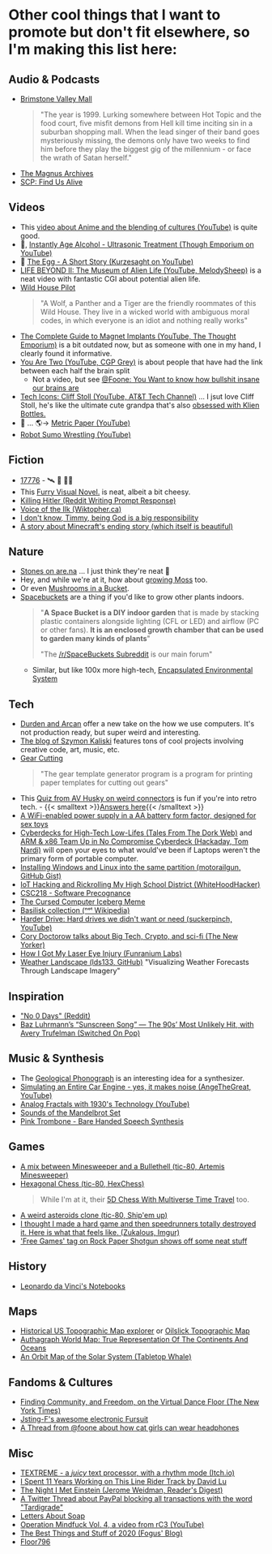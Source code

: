 # Other cool things that I want to promote but don't fit elsewhere, so I'm making this list here:

<link rel="stylesheet" href="/css_overrides/light.css">

## Audio & Podcasts

* [Brimstone Valley Mall](https://podcastaddict.com/podcast/2486564)
  > "The year is 1999. Lurking somewhere between Hot Topic and the food court, five misfit demons from Hell kill time inciting sin in a suburban shopping mall. When the lead singer of their band goes mysteriously missing, the demons only have two weeks to find him before they play the biggest gig of the millennium - or face the wrath of Satan herself."
* [The Magnus Archives](https://rustyquill.com/show/the-magnus-archives/)
* [SCP: Find Us Alive](https://findusalivepodcast.com)

## Videos

* This [video about Anime and the blending of cultures (YouTube)](https://www.youtube.com/watch?v=kX8_-uHgFew&ab_channel=TheCartoonCipher) is quite good.
* 🍻, [Instantly Age Alcohol - Ultrasonic Treatment (Though Emporium on YouTube)](https://www.youtube.com/watch?v=YlQT4ptwLKs)
* 🥚 [The Egg - A Short Story (Kurzesaght on YouTube)](https://www.youtube.com/watch?v=h6fcK_fRYaI)
* [LIFE BEYOND II: The Museum of Alien Life (YouTube, MelodySheep)](https://www.youtube.com/watch?v=ThDYazipjSI) is a neat video with fantastic CGI about potential alien life.
* [Wild House Pilot](https://www.youtube.com/watch?v=fU4I79HubyM)
  > "A Wolf, a Panther and a Tiger are the friendly roommates of this Wild House. They live in a wicked world with ambiguous moral codes, in which everyone is an idiot and nothing really works"
* [The Complete Guide to Magnet Implants (YouTube, The Thought Emporium)](https://www.youtube.com/watch?v=3aVwvJn7vpo) is a bit outdated now, but as someone with one in my hand, I clearly found it informative.
* [You Are Two (YouTube, CGP Grey)](https://www.youtube.com/watch?v=wfYbgdo8e-8) is about people that have had the link between each half the brain split
  * Not a video, but see [@Foone: You Want to know how bullshit insane our brains are](https://twitter.com/Foone/status/1014267515696922624) 
* [Tech Icons: Cliff Stoll (YouTube, AT&T Tech Channel)](https://www.youtube.com/watch?v=Qt0844ViQDI) ... I jsut love Cliff Stoll, he's like the ultimate cute grandpa that's also [obsessed with Klien Bottles.](https://www.youtube.com/watch?v=-k3mVnRlQLU&ab_channel=Numberphile)
* 🐜 ... 🌎→ [Metric Paper (YouTube)](https://www.youtube.com/watch?v=9DiHy5ZHzN0)
* [Robot Sumo Wrestling (YouTube)](https://www.youtube.com/watch?v=QCqxOzKNFks&list=FLFMnqfaTa1se1LfbCB3peJQ&index=6)

## Fiction

* [17776](https://www.sbnation.com/a/17776-football) - 🛰 🏈 📅🌌
* This [Furry Visual Novel.](https://play.google.com/store/apps/details?id=klace.majorminor.androidmv&hl=en_US) is neat, albeit a bit cheesy.
* [Killing Hitler (Reddit Writing Prompt Response)](https://www.reddit.com/r/WritingPrompts/comments/46qkd4/wpkilling_hitler_has_become_a_sport_amongst_time/d074op9?utm_source=share&utm_medium=web2x)
* [Voice of the Ilk (Wiktopher.ca)](https://wiktopher.ca/site/chapter_01.html)
* [I don't know, Timmy, being God is a big responsibility](https://qntm.org/responsibility)
* [A story about Minecraft's ending story (which itself is beautiful)](https://theeggandtherock.substack.com/p/i-wrote-a-story-for-a-friend)

## Nature

* [Stones on are.na](https://www.are.na/martin-murphy/stones) ... I just think they're neat 🥔
* Hey, and while we're at it, how about  [growing Moss](http://ifyoulived.org/moss.html) too.
* Or even [Mushrooms in a Bucket](https://www.youtube.com/watch?v=vyAn2QEeMsM).
* [Spacebuckets](https://spacebuckets.com/gallery/) are a thing if you'd like to grow other plants indoors.
  > "**A Space Bucket is a DIY indoor garden** that is made by stacking plastic containers alongside lighting (CFL or LED) and airflow (PC or other fans). **It is an enclosed growth chamber that can be used to garden many kinds of plants**"
  >
  > "The [/r/SpaceBuckets Subreddit](https://www.reddit.com/r/SpaceBuckets) is our main forum"
  * Similar, but like 100x more high-tech, [Encapsulated Environmental System](https://azumamakoto.com/3705/)

## Tech

* [Durden and Arcan](http://durden.arcan-fe.com/) offer a new take on the how we use computers. It's not production ready, but super weird and interesting.
* [The blog of Szymon Kaliski](https://szymonkaliski.com) features tons of cool projects involving creative code, art, music, etc.
* [Gear Cutting](https://woodgears.ca/gear_cutting/index.html)
  > "The gear template generator program is a program for printing paper templates for cutting out gears"
* This [Quiz from AV Husky on weird connectors](https://t.co/V5tsc7CJlD?amp=1) is fun if you're into retro tech. - {{< smalltext >}}[Answers here](https://docs.google.com/document/d/1czu143pnaL7EBAKtcgpAtIpiUtQyGYRQ3DDX3nXuVhQ/edit){{< /smalltext >}}
* [A WiFi-enabled power supply in a AA battery form factor, designed for sex toys](https://github.com/heyspacebuck/double-oh)
* [Cyberdecks for High-Tech Low-Lifes (Tales From The Dork Web)](https://thedorkweb.substack.com/p/tales-from-the-dork-web-9) and [ARM & x86 Team Up in No Compromise Cyberdeck (Hackaday, Tom Nardi)](https://hackaday.com/2020/12/05/arm-and-x86-team-up-in-no-compromise-cyberdeck/) will open your eyes to what would've been if Laptops weren't the primary form of portable computer.
* [Installing Windows and Linux into the same partition (motorailgun, GitHub Gist)](https://gist.github.com/motorailgun/cc2c573f253d0893f429a165b5f851ee)
* [IoT Hacking and Rickrolling My High School District (WhiteHoodHacker)](https://whitehoodhacker.net/posts/2021-10-04-the-big-rick)
* [CSC218 - Software Precognance](https://suricrasia.online/unfiction/CSC218-Software-Precognance.pdf)
* [The Cursed Computer Iceberg Meme](https://suricrasia.online/iceberg/)
* [Basilisk collection (ⁿᵒᵗ Wikipedia)](https://suricrasia.online/unfiction/basilisk/)
* [Harder Drive: Hard drives we didn't want or need (suckerpinch, YouTube)](https://www.youtube.com/watch?v=JcJSW7Rprio)
* [Cory Doctorow talks about Big Tech, Crypto, and sci-fi (The New Yorker)](https://www.newyorker.com/culture/the-new-yorker-interview/cory-doctorow-wants-you-to-know-what-computers-can-and-cant-do)
* [How I Got My Laser Eye Injury (Funranium Labs)](https://www.funraniumlabs.com/2024/07/how-i-got-my-laser-eye-injury/)
* [Weather Landscape (lds133, GitHub)](https://github.com/lds133/weather_landscape) "Visualizing Weather Forecasts Through Landscape Imagery"

## Inspiration 

* ["No 0 Days" (Reddit)](https://www.reddit.com/r/getdisciplined/comments/1q96b5/i_just_dont_care_about_myself/cdah4af/?utm_source=share&utm_medium=web2x)
* [Baz Luhrmann’s “Sunscreen Song” — The 90s’ Most Unlikely Hit, with Avery Trufelman (Switched On Pop)](https://switchedonpop.com/episodes/everybodys-free-to-wear-sunscreen-avery-trufelman-baz-luhrmann)

## Music & Synthesis

* The [Geological Phonograph](https://azlen.me/blog/geological_phonograph/) is an interesting idea for a synthesizer.
* [Simulating an Entire Car Engine - yes, it makes noise (AngeTheGreat, YouTube)](https://www.youtube.com/watch?v=RKT-sKtR970)
* [Analog Fractals with 1930's Technology (YouTube)](https://www.youtube.com/watch?v=Pv26QAOcb6Q)
* [Sounds of the Mandelbrot Set](https://www.youtube.com/watch?v=GiAj9WW1OfQ)
* [Pink Trombone - Bare Handed Speech Synthesis](https://dood.al/pinktrombone/)

## Games

* [A mix between Minesweeper and a Bullethell (tic-80, Artemis Minesweeper)](https://swamp-kun.itch.io/artemis-minesweeper)
* [Hexagonal Chess (tic-80, HexChess)](https://tic80.com/play?cart=1496)
  > While I'm at it, their [5D Chess With Multiverse Time Travel](https://store.steampowered.com/app/1349230/5D_Chess_With_Multiverse_Time_Travel/) too.
* [A weird asteroids clone (tic-80, Ship'em up)](https://tic80.com/play?cart=1495) 
* [I thought I made a hard game and then speedrunners totally destroyed it. Here is what that feels like. (Zukalous, Imgur)](https://imgur.com/t/speedrunning/zDoWihd)
* ['Free Games' tag on Rock Paper Shotgun shows off some neat stuff](https://www.rockpapershotgun.com/tag/free-games/)

## History

* [Leonardo da Vinci's Notebooks](https://www.vam.ac.uk/articles/leonardo-da-vincis-notebooks)

## Maps

* [Historical US Topographic Map explorer](https://kylebarron.dev/usgs-topo-mosaic/) or [Oilslick Topographic Map](http://mrgris.com/projects/oilslick/)
* [Authagraph World Map: True Representation Of The Continents And Oceans](https://totravelistolive.co/authagraph-world-map/)
* [An Orbit Map of the Solar System (Tabletop Whale)](http://tabletopwhale.com/2019/06/10/the-solar-system.html)

## Fandoms & Cultures

* [Finding Community, and Freedom, on the Virtual Dance Floor (The New York Times)](https://www.nytimes.com/2022/12/27/arts/music/vrchat-virtual-reality-clubbing.html)
* [Jsting-F's awesome electronic Fursuit](https://www.youtube.com/watch?v=gGOFU62wVco)
* [A Thread from @foone about how cat girls can wear headphones](https://twitter.com/Foone/status/1338302831950921729)

## Misc

* [TEXTREME - a *juicy* text processor, with a rhythm mode (Itch.io)](https://ash-k.itch.io/textreme)
* [I Spent 11 Years Working on This Line Rider Track by David Lu](https://delu.medium.com/i-spent-11-years-working-on-this-line-rider-track-96742fc0b709)
* [The Night I Met Einstein (Jerome Weidman, Reader's Digest)](https://www.rd.com/article/the-night-i-met-einstein/)
* [A Twitter Thread about PayPal blocking all transactions with the word "Tardigrade"](https://twitter.com/ArchieMcPhee/status/1304434532293046272)
* [Letters About Soap](https://people.cs.ksu.edu/~schmidt/soap.txt)
* [Operation Mindfuck Vol. 4, a video from rC3 (YouTube)](https://www.youtube.com/watch?v=ywYBT0xM7so)
* [The Best Things and Stuff of 2020 (Fogus' Blog)](http://blog.fogus.me/2020/12/31/the-best-things-and-stuff-of-2020/)
* [Floor796](https://floor796.com/)

<p hidden>uwu, are you looking at my source https://www.youtube.com/watch?v=o9l4EiYFZjg</p>
